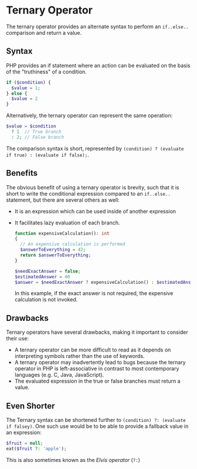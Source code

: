 # Ternary Operator

The ternary operator provides an alternate syntax to perform an `if..else..` comparison and return a value.

## Syntax

PHP provides an if statement where an action can be evaluated on the basis of the "truthiness" of a condition.

```php
if ($condition) {
  $value = 1;
} else {
  $value = 2
}
```

Alternatively, the ternary operator can represent the same operation:

```php
$value = $condition
  ? 1  // True branch
  : 2; // False branch
```

The comparison syntax is short, represented by `(condition) ? (evaluate if true) : (evaluate if false);`.

## Benefits

The obvious benefit of using a ternary operator is brevity, such that it is short to write the conditional expression compared to an `if..else..` statement, but there are several others as well:

- It is an expression which can be used inside of another expression
- It facilitates lazy evaluation of each branch.

  ```php
  function expensiveCalculation(): int
  {
    // An expensive calculation is performed
    $answerToEverything = 42;
    return $answerToEverything;
  }

  $needExactAnswer = false;
  $estimatedAnswer = 40
  $answer = $needExactAnswer ? expensiveCalculation() : $estimatedAnswer;
  ```

  In this example, if the exact answer is not required, the expensive calculation is not invoked.

## Drawbacks

Ternary operators have several drawbacks, making it important to consider their use:

- A ternary operator can be more difficult to read as it depends on interpreting symbols rather than the use of keywords.
- A ternary operator may inadvertently lead to bugs because the ternary operator in PHP is left-associative in contrast to most contemporary languages (e.g. C, Java, JavaScript).
- The evaluated expression in the true or false branches must return a value.

## Even Shorter

The Ternary syntax can be shortened further to `(condition) ?: (evaluate if falsey)`.
One such use would be to be able to provide a fallback value in an expression:

```php
$fruit = null;
eat($fruit ?: 'apple');
```

This is also sometimes known as the _Elvis operator_ (`?:`)
